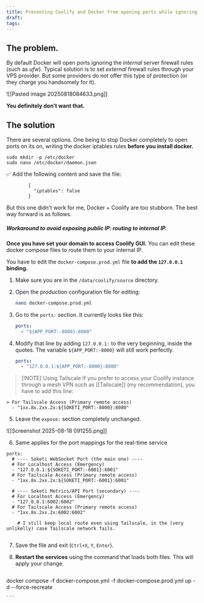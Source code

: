 ```yaml
---
title: Preventing Coolify and Docker from opening ports while ignoring firewall
draft:
tags:
---
```


## The problem. 
By default Docker will open ports ignoring the *internal* server firewall rules (such as *ufw*). Typical solution is to set *external* firewall rules through your VPS provider. But some providers do not offer this type of protection (or they charge you handsomely for it).

![[Pasted image 20250818084633.png]]

**You definitely don't want that.** 

## The solution

There are several options. One being to stop Docker completely to open ports on its on, writing the docker iptables rules **before you install docker.** 

```
sudo mkdir -p /etc/docker
sudo nano /etc/docker/daemon.json
```

✅ Add the following content and save the file:

```
        {
          "iptables": false
        }
```

But this one didn't work for me, Docker + Coolify are too stubborn. The best way forward is as follows. 

##### Workaround to avoid exposing public IP: routing to internal IP.
**Once you have set your domain to access Coolify GUI.** You can edit these docker compose files to route them to your internal IP. 

You have to edit the `docker-compose.prod.yml` file **to add the `127.0.0.1` binding.**

1.  Make sure you are in the `/data/coolify/source` directory.
2.  Open the production configuration file for editing:

    ```bash
    nano docker-compose.prod.yml
    ```

3.  Go to the `ports:` section. It currently looks like this:

    ```yaml
    ports:
      - "${APP_PORT:-8000}:8080"
    ```

4.  Modify that line by adding `127.0.0.1:` to the very beginning, inside the quotes. The variable `${APP_PORT:-8000}` will still work perfectly.

    ```yaml
    ports:
      - "127.0.0.1:${APP_PORT:-8000}:8080"
    ```


> [!NOTE] Using Tailscale
> If you prefer to access your Coolify instance through a mesh VPN such as [[Tailscale]] (my recommendation), you have to add this line: 
> 
```
> For Tailscale Access (Primary remote access)
  - "1xx.8x.2xx.2x:${SOKETI_PORT:-8000}:8080"
```


5.  Leave the `expose:` section completely unchanged.

![[Screenshot 2025-08-18 091255.png]]

6. Same applies for the port mappings for the real-time service 

```
ports:
  # ---- Soketi WebSocket Port (the main one) ----
  # For Localhost Access (Emergency)
  - "127.0.0.1:${SOKETI_PORT:-6001}:6001" 
  # For Tailscale Access (Primary remote access)
  - "1xx.8x.2xx.2x:${SOKETI_PORT:-6001}:6001"

  # ---- Soketi Metrics/API Port (secondary) ----
  # For Localhost Access (Emergency)
  - "127.0.0.1:6002:6002"
  # For Tailscale Access (Primary remote access)
  - "1xx.8x.2xx.2x:6002:6002"
    
	# I still keep local route even using Tailscale, in the (very unlikelly) case Tailscale network fails. 
    
```

7.  Save the file and exit (`Ctrl+X`, `Y`, `Enter`).

8.  **Restart the services** using the command that loads both files. This will apply your change.

    ```bash
docker compose -f docker-compose.yml -f docker-compose.prod.yml up -d --force-recreate

    ```

